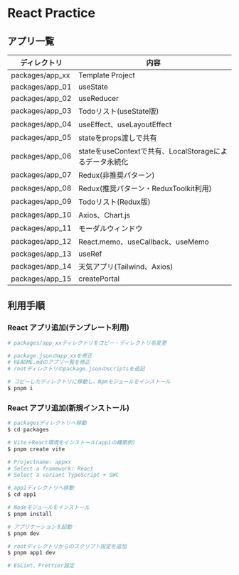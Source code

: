 # React Practice

## アプリ一覧

| ディレクトリ    | 内容                                                    |
| --------------- | ------------------------------------------------------- |
| packages/app_xx | Template Project                                        |
| packages/app_01 | useState                                                |
| packages/app_02 | useReducer                                              |
| packages/app_03 | Todoリスト(useState版)                                  |
| packages/app_04 | useEffect、useLayoutEffect                              |
| packages/app_05 | stateをprops渡しで共有                                  |
| packages/app_06 | stateをuseContextで共有、LocalStorageによるデータ永続化 |
| packages/app_07 | Redux(非推奨パターン)                                   |
| packages/app_08 | Redux(推奨パターン・ReduxToolkit利用)                   |
| packages/app_09 | Todoリスト(Redux版)                                     |
| packages/app_10 | Axios、Chart.js                                         |
| packages/app_11 | モーダルウィンドウ                                      |
| packages/app_12 | React.memo、useCallback、useMemo                        |
| packages/app_13 | useRef                                                  |
| packages/app_14 | 天気アプリ(Tailwind、Axios)                             |
| packages/app_15 | createPortal                                            |

## 利用手順

### React アプリ追加(テンプレート利用)

```bash
# packages/app_xxディレクトリをコピー・ディレクトリ名変更

# package.jsonのapp_xxを修正
# README.mdのアプリ一覧を修正
# rootディレクトリのpackage.jsonのscriptsを追記

# コピーしたディレクトリに移動し、Npmモジュールをインストール
$ pnpm i
```

### React アプリ追加(新規インストール)

```bash
# packagesディレクトリへ移動
$ cd packages

# Vite＋React環境をインストール(app1の構築例)
$ pnpm create vite

# Projectname: appxx
# Select a framework: React
# Select a variant TypeScript + SWC

# app1ディレクトリへ移動
$ cd app1

# Nodeモジュールをインストール
$ pnpm install

# アプリケーションを起動
$ pnpm dev

# rootディレクトリからのスクリプト設定を追加
$ pnpm app1 dev

# ESLint、Prettier設定
```
